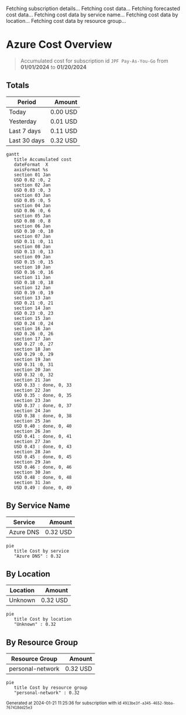 Fetching subscription details...
Fetching cost data...
Fetching forecasted cost data...
Fetching cost data by service name...
Fetching cost data by location...
Fetching cost data by resource group...
# Azure Cost Overview

> Accumulated cost for subscription id `JPF Pay-As-You-Go` from **01/01/2024** to **01/20/2024**

## Totals

|Period|Amount|
|---|---:|
|Today|0.00 USD|
|Yesterday|0.01 USD|
|Last 7 days|0.11 USD|
|Last 30 days|0.32 USD|

```mermaid
gantt
   title Accumulated cost
   dateFormat  X
   axisFormat %s
   section 01 Jan
   USD 0.02 :0, 2
   section 02 Jan
   USD 0.03 :0, 3
   section 03 Jan
   USD 0.05 :0, 5
   section 04 Jan
   USD 0.06 :0, 6
   section 05 Jan
   USD 0.08 :0, 8
   section 06 Jan
   USD 0.10 :0, 10
   section 07 Jan
   USD 0.11 :0, 11
   section 08 Jan
   USD 0.13 :0, 13
   section 09 Jan
   USD 0.15 :0, 15
   section 10 Jan
   USD 0.16 :0, 16
   section 11 Jan
   USD 0.18 :0, 18
   section 12 Jan
   USD 0.19 :0, 19
   section 13 Jan
   USD 0.21 :0, 21
   section 14 Jan
   USD 0.23 :0, 23
   section 15 Jan
   USD 0.24 :0, 24
   section 16 Jan
   USD 0.26 :0, 26
   section 17 Jan
   USD 0.27 :0, 27
   section 18 Jan
   USD 0.29 :0, 29
   section 19 Jan
   USD 0.31 :0, 31
   section 20 Jan
   USD 0.32 :0, 32
   section 21 Jan
   USD 0.33 : done, 0, 33
   section 22 Jan
   USD 0.35 : done, 0, 35
   section 23 Jan
   USD 0.37 : done, 0, 37
   section 24 Jan
   USD 0.38 : done, 0, 38
   section 25 Jan
   USD 0.40 : done, 0, 40
   section 26 Jan
   USD 0.41 : done, 0, 41
   section 27 Jan
   USD 0.43 : done, 0, 43
   section 28 Jan
   USD 0.45 : done, 0, 45
   section 29 Jan
   USD 0.46 : done, 0, 46
   section 30 Jan
   USD 0.48 : done, 0, 48
   section 31 Jan
   USD 0.49 : done, 0, 49
```

## By Service Name

|Service|Amount|
|---|---:|
|Azure DNS|0.32 USD|

```mermaid
pie
   title Cost by service
   "Azure DNS" : 0.32
```

## By Location

|Location|Amount|
|---|---:|
|Unknown|0.32 USD|

```mermaid
pie
   title Cost by location
   "Unknown" : 0.32
```

## By Resource Group

|Resource Group|Amount|
|---|---:|
|personal-network|0.32 USD|

```mermaid
pie
   title Cost by resource group
   "personal-network" : 0.32
```

<sup>Generated at 2024-01-21 11:25:36 for subscription with id `4913be3f-a345-4652-9bba-767418dd25e3`</sup>
